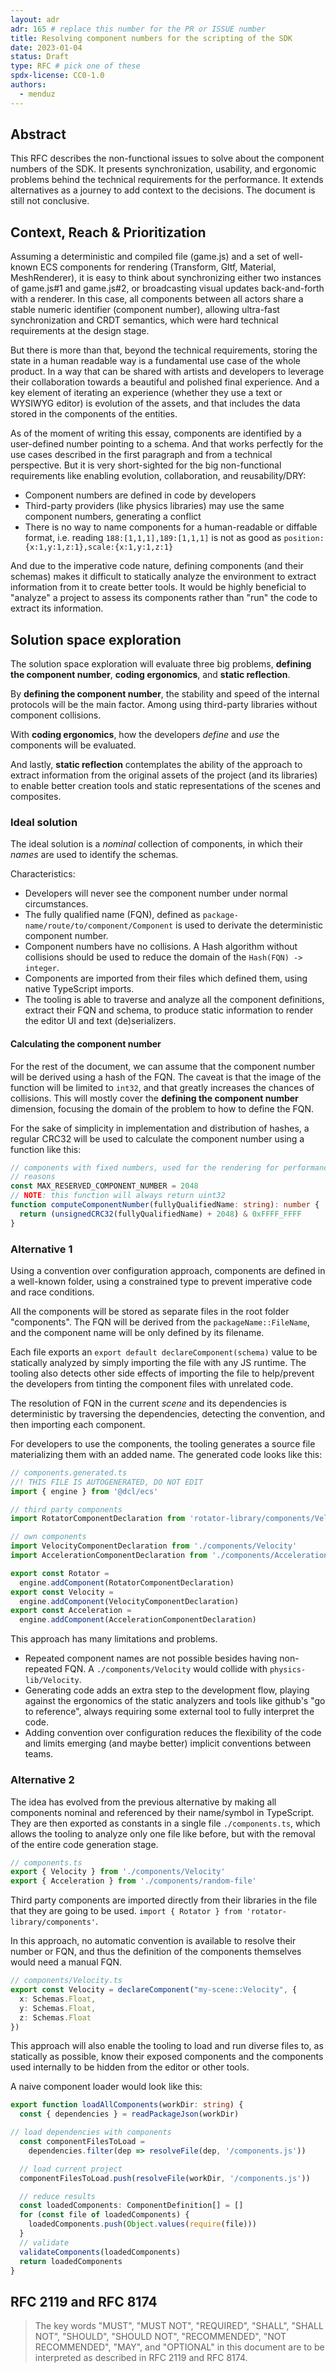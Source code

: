 ```yaml
---
layout: adr
adr: 165 # replace this number for the PR or ISSUE number
title: Resolving component numbers for the scripting of the SDK
date: 2023-01-04
status: Draft
type: RFC # pick one of these
spdx-license: CC0-1.0
authors:
  - menduz
---
```


## Abstract

This RFC describes the non-functional issues to solve about the component numbers of the SDK. It presents synchronization, usability, and ergonomic problems behind the technical requirements for the performance. It extends alternatives as a journey to add context to the decisions. The document is still not conclusive.

## Context, Reach & Prioritization

Assuming a deterministic and compiled file (game.js) and a set of well-known ECS components for rendering (Transform, Gltf, Material, MeshRenderer), it is easy to think about synchronizing either two instances of game.js#1 and game.js#2, or broadcasting visual updates back-and-forth with a renderer. In this case, all components between all actors share a stable numeric identifier (component number), allowing ultra-fast synchronization and CRDT semantics, which were hard technical requirements at the design stage.

But there is more than that, beyond the technical requirements, storing the state in a human readable way is a fundamental use case of the whole product. In a way that can be shared with artists and developers to leverage their collaboration towards a beautiful and polished final experience. And a key element of iterating an experience (whether they use a text or WYSIWYG editor) is evolution of the assets, and that includes the data stored in the components of the entities.

As of the moment of writing this essay, components are identified by a user-defined number pointing to a schema. And that works perfectly for the use cases described in the first paragraph and from a technical perspective. But it is very short-sighted for the big non-functional requirements like enabling evolution, collaboration, and reusability/DRY:
- Component numbers are defined in code by developers
- Third-party providers (like physics libraries) may use the same component numbers, generating a conflict
- There is no way to name components for a human-readable or diffable format, i.e. reading `188:[1,1,1],189:[1,1,1]` is not as good as `position:{x:1,y:1,z:1},scale:{x:1,y:1,z:1}`

And due to the imperative code nature, defining components (and their schemas) makes it difficult to statically analyze the environment to extract information from it to create better tools. It would be highly beneficial to "analyze" a project to assess its components rather than "run" the code to extract its information.

## Solution space exploration

The solution space exploration will evaluate three big problems, **defining the component number**, **coding ergonomics**, and **static reflection**.

By **defining the component number**, the stability and speed of the internal protocols will be the main factor. Among using third-party libraries without component collisions.

With **coding ergonomics**, how the developers _define_ and _use_ the components will be evaluated.

And lastly, **static reflection** contemplates the ability of the approach to extract information from the original assets of the project (and its libraries) to enable better creation tools and static representations of the scenes and composites.

### Ideal solution

The ideal solution is a _nominal_ collection of components, in which their _names_ are used to identify the schemas.

Characteristics:
- Developers will never see the component number under normal circumstances.
- The fully qualified name (FQN), defined as `package-name/route/to/component/Component` is used to derivate the deterministic component number.
- Component numbers have no collisions. A Hash algorithm without collisions should be used to reduce the domain of the `Hash(FQN) -> integer`.
- Components are imported from their files which defined them, using native TypeScript imports.
- The tooling is able to traverse and analyze all the component definitions, extract their FQN and schema, to produce static information to render the editor UI and text (de)serializers.

#### Calculating the component number

For the rest of the document, we can assume that the component number will be derived using a hash of the FQN. The caveat is that the image of the function will be limited to `int32`, and that greatly increases the chances of collisions. This will mostly cover the **defining the component number** dimension, focusing the domain of the problem to how to define the FQN.

For the sake of simplicity in implementation and distribution of hashes, a regular CRC32 will be used to calculate the component number using a function like this:

```ts
// components with fixed numbers, used for the rendering for performance
// reasons
const MAX_RESERVED_COMPONENT_NUMBER = 2048
// NOTE: this function will always return uint32
function computeComponentNumber(fullyQualifiedName: string): number {
  return (unsignedCRC32(fullyQualifiedName) + 2048) & 0xFFFF_FFFF
}
```

### Alternative 1

Using a convention over configuration approach, components are defined in a well-known folder, using a constrained type to prevent imperative code and race conditions.

All the components will be stored as separate files in the root folder "components". The FQN will be derived from the `packageName::FileName`, and the component name will be only defined by its filename.

Each file exports an `export default declareComponent(schema)` value to be statically analyzed by simply importing the file with any JS runtime. The tooling also detects other side effects of importing the file to help/prevent the developers from tinting the component files with unrelated code.

The resolution of FQN in the current _scene_ and its dependencies is deterministic by traversing the dependencies, detecting the convention, and then importing each component.

For developers to use the components, the tooling generates a source file materializing them with an added name. The generated code looks like this:

```ts
// components.generated.ts
//! THIS FILE IS AUTOGENERATED, DO NOT EDIT
import { engine } from '@dcl/ecs'

// third party components
import RotatorComponentDeclaration from 'rotator-library/components/Velocity'

// own components
import VelocityComponentDeclaration from './components/Velocity'
import AccelerationComponentDeclaration from './components/Acceleration'

export const Rotator =
  engine.addComponent(RotatorComponentDeclaration)
export const Velocity =
  engine.addComponent(VelocityComponentDeclaration)
export const Acceleration =
  engine.addComponent(AccelerationComponentDeclaration)
```

This approach has many limitations and problems.
- Repeated component names are not possible besides having non-repeated FQN. A `./components/Velocity` would collide with `physics-lib/Velocity`.
- Generating code adds an extra step to the development flow, playing against the ergonomics of the static analyzers and tools like github's "go to reference", always requiring some external tool to fully interpret the code.
- Adding convention over configuration reduces the flexibility of the code and limits emerging (and maybe better) implicit conventions between teams.

### Alternative 2

The idea has evolved from the previous alternative by making all components nominal and referenced by their name/symbol in TypeScript. They are then exported as constants in a single file `./components.ts`, which allows the tooling to analyze only one file like before, but with the removal of the entire code generation stage.

```ts
// components.ts
export { Velocity } from './components/Velocity'
export { Acceleration } from './components/random-file'
```

Third party components are imported directly from their libraries in the file that they are going to be used. `import { Rotator } from 'rotator-library/components'`.

In this approach, no automatic convention is available to resolve their number or FQN, and thus the definition of the components themselves would need a manual FQN.

```ts
// components/Velocity.ts
export const Velocity = declareComponent("my-scene::Velocity", {
  x: Schemas.Float,
  y: Schemas.Float,
  z: Schemas.Float
})
```

This approach will also enable the tooling to load and run diverse files to, as statically as possible, know their exposed components and the components used internally to be hidden from the editor or other tools.

A naive component loader would look like this:

```ts
export function loadAllComponents(workDir: string) {
  const { dependencies } = readPackageJson(workDir)

// load dependencies with components
  const componentFilesToLoad =
    dependencies.filter(dep => resolveFile(dep, '/components.js'))

  // load current project
  componentFilesToLoad.push(resolveFile(workDir, '/components.js'))

  // reduce results
  const loadedComponents: ComponentDefinition[] = []
  for (const file of loadedComponents) {
    loadedComponents.push(Object.values(require(file)))
  }
  // validate
  validateComponents(loadedComponents)
  return loadedComponents
}
```

## RFC 2119 and RFC 8174

> The key words "MUST", "MUST NOT", "REQUIRED", "SHALL", "SHALL NOT", "SHOULD", "SHOULD NOT", "RECOMMENDED", "NOT RECOMMENDED", "MAY", and "OPTIONAL" in this document are to be interpreted as described in RFC 2119 and RFC 8174.
